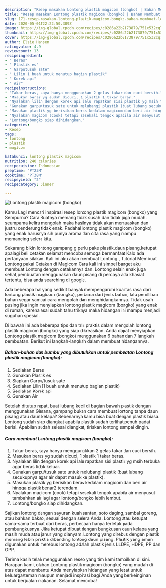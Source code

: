 ```yaml
---
description: "Resep masakan Lontong plastik magicom (bongko) | Bahan Membuat Lontong plastik magicom (bongko) Yang Enak Banget"
title: "Resep masakan Lontong plastik magicom (bongko) | Bahan Membuat Lontong plastik magicom (bongko) Yang Enak Banget"
slug: 171-resep-masakan-lontong-plastik-magicom-bongko-bahan-membuat-lontong-plastik-magicom-bongko-yang-enak-banget
date: 2020-05-01T22:22:50.309Z
image: https://img-global.cpcdn.com/recipes/c0286a22b2173879/751x532cq70/lontong-plastik-magicom-bongko-foto-resep-utama.jpg
thumbnail: https://img-global.cpcdn.com/recipes/c0286a22b2173879/751x532cq70/lontong-plastik-magicom-bongko-foto-resep-utama.jpg
cover: https://img-global.cpcdn.com/recipes/c0286a22b2173879/751x532cq70/lontong-plastik-magicom-bongko-foto-resep-utama.jpg
author: Elsie Hansen
ratingvalue: 4.9
reviewcount: 13
recipeingredient:
- " Beras"
- " Plastik es"
- " Garputusuk sate"
- " Lilin 1 buah untuk menutup bagian plastik"
- " Korek api"
- " Air"
recipeinstructions:
- "Takar beras, saya hanya menggunakkan 2 gelas takar dan cuci bersih."
- "Masukan beras yg sudah dicuci, 1 plastik 1 takar beras."
- "Nyalakan lilin dengan korek api lalu rapatkan sisi plastik yg msih terbuka agar beras tidak keluar."
- "Gunakan garpu/tusuk sate untuk melubangi plastik (buat lubang secukupnya agar air dapat masuk ke plastik)."
- "Masukan plastik yg berisikan beras kedalam magicom dan beri air hingga plastik benar2 terendam."
- "Nyalakan magicom (cook) tetapi sesekali tengok apabila air menyusut tambahkan air lagi agar lontong/bongko lebih lembut."
- "Lontong/bongko siap dihidangkan."
categories:
- Resep
tags:
- lontong
- plastik
- magicom

katakunci: lontong plastik magicom 
nutrition: 240 calories
recipecuisine: Indonesian
preptime: "PT23M"
cooktime: "PT38M"
recipeyield: "2"
recipecategory: Dinner

---
```



![Lontong plastik magicom (bongko)](https://img-global.cpcdn.com/recipes/c0286a22b2173879/751x532cq70/lontong-plastik-magicom-bongko-foto-resep-utama.jpg)

Kamu Lagi mencari inspirasi resep lontong plastik magicom (bongko) yang Sempurna? Cara Buatnya memang tidak susah dan tidak juga mudah. seumpama keliru mengolah maka hasilnya tidak akan memuaskan dan justru cenderung tidak enak. Padahal lontong plastik magicom (bongko) yang enak harusnya sih punya aroma dan cita rasa yang mampu memancing selera kita.

Sekarang bikin lontong gampang g perlu pake plastik.daun pisang.ketupat apalagi beli cetakan selamat mencoba semoga bermanfaat Kalo ada pertanyaan silakan. Kali ini aku akan membuat Lontong , Tutorial Membuat Lontong pakai Cetakan di Magicom Cara kali ini simpel banget aku membuat Lontong dengan cetakannya dan. Lontong selain enak juga sehat,pembuatan menggunakan daun pisang di percaya ada khasiat tertentu, bisa anda searching di google.

Ada beberapa hal yang sedikit banyak mempengaruhi kualitas rasa dari lontong plastik magicom (bongko), pertama dari jenis bahan, lalu pemilihan bahan segar sampai cara mengolah dan menghidangkannya. Tidak usah pusing jika ingin menyiapkan lontong plastik magicom (bongko) yang enak di rumah, karena asal sudah tahu triknya maka hidangan ini mampu menjadi suguhan spesial.


Di bawah ini ada beberapa tips dan trik praktis dalam mengolah lontong plastik magicom (bongko) yang siap dikreasikan. Anda dapat menyiapkan Lontong plastik magicom (bongko) menggunakan 6 bahan dan 7 langkah pembuatan. Berikut ini langkah-langkah dalam membuat hidangannya.

<!--inarticleads1-->

##### Bahan-bahan dan bumbu yang dibutuhkan untuk pembuatan Lontong plastik magicom (bongko):

1. Sediakan  Beras
1. Gunakan  Plastik es
1. Siapkan  Garpu/tusuk sate
1. Sediakan  Lilin (1 buah untuk menutup bagian plastik)
1. Sediakan  Korek api
1. Gunakan  Air


Setelah ditutup rapat, buat lubang kecil di bagian bawah plastik dengan menggunakan Gimana, gampang bukan cara membuat lontong tanpa daun pisang atau daun kelapa? Sebenarnya kamu bisa buat dengan plastik biasa. Lontong sudah siap diangkat apabila plastik sudah terlihat penuh padat berisi. Apabilan sudah selesai diangkat, tiriskan lontong sampai dingin. 

<!--inarticleads2-->

##### Cara membuat Lontong plastik magicom (bongko):

1. Takar beras, saya hanya menggunakkan 2 gelas takar dan cuci bersih.
1. Masukan beras yg sudah dicuci, 1 plastik 1 takar beras.
1. Nyalakan lilin dengan korek api lalu rapatkan sisi plastik yg msih terbuka agar beras tidak keluar.
1. Gunakan garpu/tusuk sate untuk melubangi plastik (buat lubang secukupnya agar air dapat masuk ke plastik).
1. Masukan plastik yg berisikan beras kedalam magicom dan beri air hingga plastik benar2 terendam.
1. Nyalakan magicom (cook) tetapi sesekali tengok apabila air menyusut tambahkan air lagi agar lontong/bongko lebih lembut.
1. Lontong/bongko siap dihidangkan.


Sajikan lontong dengan sayuran kuah santan, soto daging, sambal goreng, atau bahkan bakso, sesuai dengan selera Anda. Lontong atau ketupat sama-sama terbuat dari beras, perbedaan hanya terletak pada pembungkusnya. Jika ketupat dibuat dengan bungkusan daun kelapa yang masih muda atau janur yang dianyam. Lontong yang direbus dengan plastik memang lebih praktis dibanding lontong daun pisang. Plastik yang aman digunakan untuk merebus lontong adalah plastik jenis LLDPE, HDPE, PP dan OPP. 

Terima kasih telah menggunakan resep yang tim kami tampilkan di sini. Harapan kami, olahan Lontong plastik magicom (bongko) yang mudah di atas dapat membantu Anda menyiapkan hidangan yang lezat untuk keluarga/teman maupun menjadi inspirasi bagi Anda yang berkeinginan untuk berjualan makanan. Selamat mencoba!
